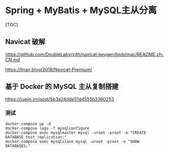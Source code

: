 # Spring + MyBatis + MySQL主从分离

[TOC]

## Navicat 破解

https://github.com/DoubleLabyrinth/navicat-keygen/blob/mac/README.zh-CN.md

https://linan.blog/2018/Navicat-Premium/

## 基于 Docker 的 MySQL 主从复制搭建

https://juejin.im/post/5b3a24dde51d4555b3360253

### 测试

```shell
docker-compose up -d
docker-compose logs -f mysqlconfigure
docker-compose exec mysqlmaster mysql -uroot -proot -e "CREATE DATABASE test_replication;"
docker-compose exec mysqlslave mysql -uroot -proot -e "SHOW DATABASES;"
```
